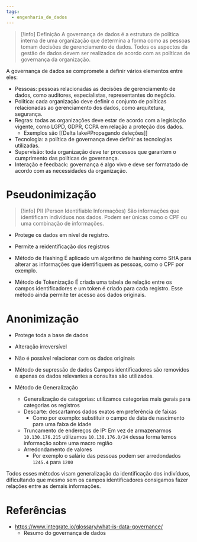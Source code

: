 ```yaml
---
tags:
  - engenharia_de_dados
---
```

> [!info] Definição
>A governança de dados é a estrutura de política interna de uma organização que determina a forma como as pessoas tomam decisões de gerenciamento de dados. Todos os aspectos da gestão de dados devem ser realizados de acordo com as políticas de governança da organização.

A governança de dados se compromete a definir vários elementos entre eles:

- Pessoas: pessoas relacionadas as decisões de gerenciamento de dados, como auditores, especialistas, representantes do negócio.
- Política: cada organização deve definir o conjunto de políticas relacionadas ao gerenciamento dos dados, como arquitetura, segurança.
- Regras: todas as organizações deve estar de acordo com a legislação vigente, como LGPD, GDPR, CCPA em relação a proteção dos dados.
	- Exemplos são [[Delta lake#Propagando deleções]]
- Tecnologia: a política de governança deve definir as tecnologias utilizadas.
- Supervisão: toda organização deve ter processos que garantem o cumprimento das políticas de governança.
- Interação e feedback: governança é algo vivo e deve ser formatado de acordo com as necessidades da organização.
# Pseudonimização

> [!info] PII (Person Identifiable Informações)
> São informações que identificam indivíduos nos dados. Podem ser únicas como o CPF ou uma combinação de informações.

- Protege os dados em nível de registro.
- Permite a reidentificação dos registros

-  Método de Hashing
É aplicado um algoritmo de hashing como SHA para alterar as informações que identifiquem as pessoas, como o CPF por exemplo.

- Método de Tokenização
É criada uma tabela de relação entre os campos identificadores e um token é criado para cada registro. Esse método ainda permite ter acesso aos dados originais.

# Anonimização

- Protege toda a base de dados
- Alteração irreversível
- Não é possível relacionar com os dados originais

- Método de supressão de dados
Campos identificadores são removidos e apenas os dados relevantes a consultas são utilizados.

- Método de Generalização
	- Generalização de categorias: utilizamos categorias mais gerais para categorias os registros
	- Descarte: descartamos dados exatos em preferência de faixas
		- Como por exemplo: substituir o campo de data de nascimento para uma faixa de idade
	- Truncamento de endereços de IP: Em vez de armazenarmos `10.130.176.215` utilizamos `10.130.176.0/24` dessa forma temos informação sobre uma macro região
	- Arredondamento de valores
		- Por exemplo o salário das pessoas podem ser arredondados `1245.4` para `1200`

Todos esses métodos visam generalização da identificação dos indivíduos, dificultando que mesmo sem os campos identificadores consigamos fazer relações entre as demais informações.

# Referências

- https://www.integrate.io/glossary/what-is-data-governance/
	- Resumo do governança de dados